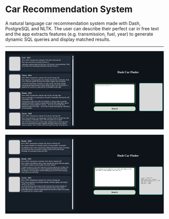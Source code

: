 # Car Recommendation System

A natural language car recommendation system made with Dash, PostgreSQL and NLTK. The user can describe their perfect car in free text and the app extracts features (e.g. transmission, fuel, year) to generate dynamic SQL queries and display matched results.

---

![Screenshot_1.png](assets/screenshots/Screenshot_1.png)

![Screenshot_2.png](assets/screenshots/Screenshot_2.png)